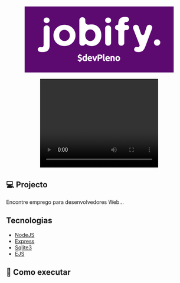 <p align="center">
  <img alt="JOBIFY" src=".github/logo.png"/>
</p>

<p align="center">
  <video src=".github/git.webm" width="320" height="240"></video>
</p>

## 💻 Projecto

Encontre emprego para desenvolvedores Web...

## Tecnologias

- [NodeJS](https://nodejs.org/en)
- [Express](https://expressjs.com/)
- [Sqlite3](https://www.npmjs.com/package/sqlite)
- [EJS](https://ejs.co/)

## 🚀 Como executar

